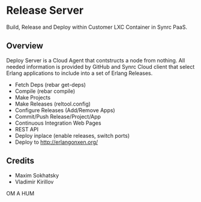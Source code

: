 Release Server
==============

Build, Release and Deploy within Customer LXC Container in Synrc PaaS.

Overview
--------

Deploy Server is a Cloud Agent that contstructs a node from nothing.
All needed information is provided by GitHub and Synrc Cloud client
that select Erlang applications to include into a set of Erlang Releases.

* Fetch Deps (rebar get-deps)
* Compile (rebar compile)
* Make Projects
* Make Releases (reltool.config)
* Configure Releases (Add/Remove Apps)
* Commit/Push Release/Project/App
* Continuous Integration Web Pages
* REST API
* Deploy inplace (enable releases, switch ports)
* Deploy to http://erlangonxen.org/

Credits
-------

* Maxim Sokhatsky
* Vladimir Kirillov

OM A HUM

